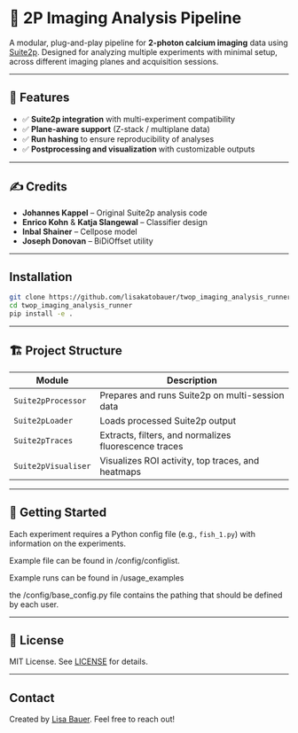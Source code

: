 # 🧠 2P Imaging Analysis Pipeline

A modular, plug-and-play pipeline for **2-photon calcium imaging** data using [Suite2p](https://github.com/MouseLand/suite2p). Designed for analyzing multiple experiments with minimal setup, across different imaging planes and acquisition sessions.

---

## 🔧 Features

- ✅ **Suite2p integration** with multi-experiment compatibility  
- ✅ **Plane-aware support** (Z-stack / multiplane data)
- ✅ **Run hashing** to ensure reproducibility of analyses
- ✅ **Postprocessing and visualization** with customizable outputs  

---

## ✍️ Credits

- **Johannes Kappel** – Original Suite2p analysis code
- **Enrico Kohn** & **Katja Slangewal** – Classifier design  
- **Inbal Shainer** – Cellpose model  
- **Joseph Donovan** – BiDiOffset utility  

---

## Installation

```bash
git clone https://github.com/lisakatobauer/twop_imaging_analysis_runner.git
cd twop_imaging_analysis_runner
pip install -e .
````

---

## 🏗️ Project Structure

| Module               | Description                                                                 |
|----------------------|-----------------------------------------------------------------------------|
| `Suite2pProcessor`   | Prepares and runs Suite2p on multi-session data                             |
| `Suite2pLoader`      | Loads processed Suite2p output                                              |
| `Suite2pTraces`      | Extracts, filters, and normalizes fluorescence traces                       |
| `Suite2pVisualiser`  | Visualizes ROI activity, top traces, and heatmaps                          |

---

## 🚀 Getting Started

Each experiment requires a Python config file (e.g., `fish_1.py`) with information on the experiments.

Example file can be found in /config/configlist. 

Example runs can be found in /usage_examples

the /config/base_config.py file contains the pathing that should be defined by each user.

---

## 🔐 License
MIT License. See [LICENSE](LICENSE) for details.

---

## Contact

Created by [Lisa Bauer](https://github.com/lisakatobauer). Feel free to reach out!

